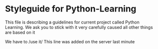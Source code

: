 # Styleguide for Python-Learning
This file is describing a guidelines for current project called Python Learning. We ask you to stick with it very carefully caused all other things are based on it

We have to /use it/ 
This line was added on the server last minute
